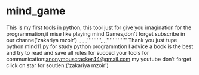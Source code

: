 # mind_game
This is my first tools in python, this tool just for give you imagination for the programmation,it mise like playing mind Games,don't forget subscribe in our channe('zakariya mzoir') ,,,,,,''''''''',,,,''''''''''''' Thank you 
just tupe python mind11.py 
for study python programmtion
I advice a book is the best and try to read and save all rules for succed your tools 
for communication:anonymouscracker44@gmail.com
my youtube don't forget click on star for soutien:('zakariya mzoir')
